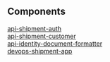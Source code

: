 ## Components

[api-shipment-auth](https://github.com/gustavolps1/api-shipment-auth)\
[api-shipment-customer](https://github.com/gustavolps1/api-shipment-customer)\
[api-identity-document-formatter](https://github.com/gustavolps1/api-identity-document-formatter)\
[devops-shipment-app](https://github.com/gustavolps1/devops-shipment-app)
